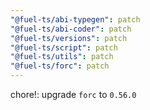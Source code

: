 ```yaml
---
"@fuel-ts/abi-typegen": patch
"@fuel-ts/abi-coder": patch
"@fuel-ts/versions": patch
"@fuel-ts/script": patch
"@fuel-ts/utils": patch
"@fuel-ts/forc": patch
---
```


chore!: upgrade `forc` to `0.56.0`
